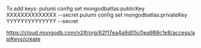 To add keys:
pulumi config set mongodbatlas:publicKey XXXXXXXXXXXXXX --secret
pulumi config set mongodbatlas:privateKey YYYYYYYYYYYYYY --secret

https://cloud.mongodb.com/v2#/org/62f17ea4a9d05c0ea988c1e8/access/apiKeys/create